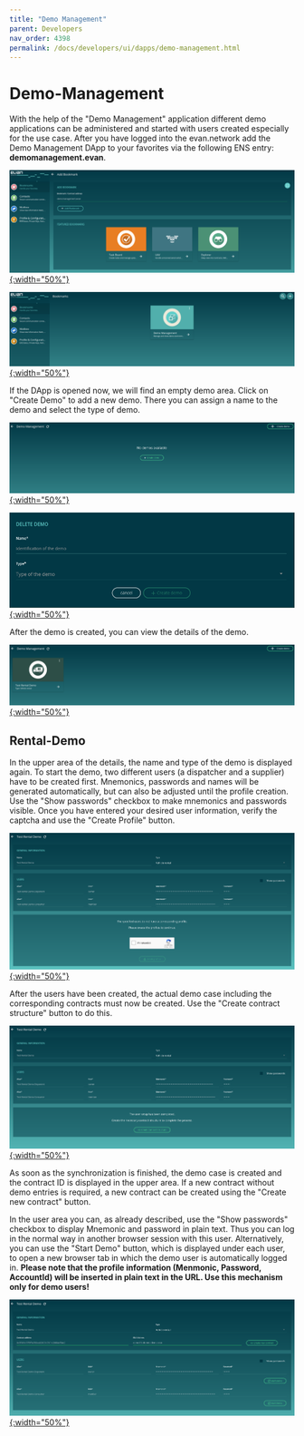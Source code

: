 ```yaml
---
title: "Demo Management"
parent: Developers
nav_order: 4398
permalink: /docs/developers/ui/dapps/demo-management.html
---
```


# Demo-Management

With the help of the "Demo Management" application different demo applications can be administered and started with users created especially for the use case. After you have logged into the evan.network add the Demo Management DApp to your favorites via the following ENS entry: **demomanagement.evan**.

[![Finished](/docs/4000_developers/4300_ui/4390_dapps/img/demo-management-1.ens-address.png){:width="50%"}](/docs/4000_developers/4300_ui/4390_dapps/img/demo-management-1.ens-address.png)

[![Finished](/docs/4000_developers/4300_ui/4390_dapps/img/demo-management-2.favorites.png){:width="50%"}](/docs/4000_developers/4300_ui/4390_dapps/img/demo-management-2.favorites.png)


If the DApp is opened now, we will find an empty demo area. Click on "Create Demo" to add a new demo. There you can assign a name to the demo and select the type of demo.

[![Finished](/docs/4000_developers/4300_ui/4390_dapps/img/demo-management-3.empty.png){:width="50%"}](/docs/4000_developers/4300_ui/4390_dapps/img/demo-management-3.empty.png)

[![Finished](/docs/4000_developers/4300_ui/4390_dapps/img/demo-management-4.create-demo.png){:width="50%"}](/docs/4000_developers/4300_ui/4390_dapps/img/demo-management-4.create-demo.png)

After the demo is created, you can view the details of the demo.

[![Finished](/docs/4000_developers/4300_ui/4390_dapps/img/demo-management-5.overview.png){:width="50%"}](/docs/4000_developers/4300_ui/4390_dapps/img/demo-management-5.overview.png)


## Rental-Demo

In the upper area of the details, the name and type of the demo is displayed again. To start the demo, two different users (a dispatcher and a supplier) have to be created first. Mnemonics, passwords and names will be generated automatically, but can also be adjusted until the profile creation. Use the "Show passwords" checkbox to make mnemonics and passwords visible. Once you have entered your desired user information, verify the captcha and use the "Create Profile" button.

[![Finished](/docs/4000_developers/4300_ui/4390_dapps/img/demo-management-6.rental-users-create.png){:width="50%"}](/docs/4000_developers/4300_ui/4390_dapps/img/demo-management-6.rental-users-create.png)

After the users have been created, the actual demo case including the corresponding contracts must now be created. Use the "Create contract structure" button to do this.

[![Finished](/docs/4000_developers/4300_ui/4390_dapps/img/demo-management-7.rental-create-contracts.png){:width="50%"}](/docs/4000_developers/4300_ui/4390_dapps/img/demo-management-7.rental-create-contracts.png)

As soon as the synchronization is finished, the demo case is created and the contract ID is displayed in the upper area. If a new contract without demo entries is required, a new contract can be created using the "Create new contract" button.

In the user area you can, as already described, use the "Show passwords" checkbox to display Mnemonic and password in plain text. Thus you can log in the normal way in another browser session with this user. Alternatively, you can use the "Start Demo" button, which is displayed under each user, to open a new browser tab in which the demo user is automatically logged in. **Please note that the profile information (Menmonic, Password, AccountId) will be inserted in plain text in the URL. Use this mechanism only for demo users!**

[![Finished](/docs/4000_developers/4300_ui/4390_dapps/img/demo-management-8.rental-finished.png){:width="50%"}](/docs/4000_developers/4300_ui/4390_dapps/img/demo-management-8.rental-finished.png)
